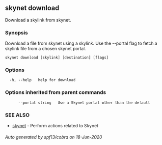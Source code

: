## skynet download

Download a skylink from skynet.

### Synopsis

Download a file from skynet using a skylink. Use the --portal flag to
fetch a skylink file from a chosen skynet portal.

```
skynet download [skylink] [destination] [flags]
```

### Options

```
  -h, --help   help for download
```

### Options inherited from parent commands

```
      --portal string   Use a Skynet portal other than the default
```

### SEE ALSO

* [skynet](skynet.md)	 - Perform actions related to Skynet

###### Auto generated by spf13/cobra on 18-Jun-2020
